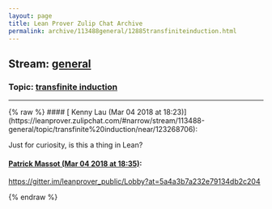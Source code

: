 ```yaml
---
layout: page
title: Lean Prover Zulip Chat Archive 
permalink: archive/113488general/12885transfiniteinduction.html
---
```


## Stream: [general](https://leanprover-community.github.io/archive/113488general/index.html)
### Topic: [transfinite induction](https://leanprover-community.github.io/archive/113488general/12885transfiniteinduction.html)

---

<base href="https://leanprover.zulipchat.com">
{% raw %}
#### [ Kenny Lau (Mar 04 2018 at 18:23)](https://leanprover.zulipchat.com/#narrow/stream/113488-general/topic/transfinite%20induction/near/123268706):
<p>Just for curiosity, is this a thing in Lean?</p>

#### [ Patrick Massot (Mar 04 2018 at 18:35)](https://leanprover.zulipchat.com/#narrow/stream/113488-general/topic/transfinite%20induction/near/123269021):
<p><a href="https://gitter.im/leanprover_public/Lobby?at=5a4a3b7a232e79134db2c204" target="_blank" title="https://gitter.im/leanprover_public/Lobby?at=5a4a3b7a232e79134db2c204">https://gitter.im/leanprover_public/Lobby?at=5a4a3b7a232e79134db2c204</a></p>


{% endraw %}
